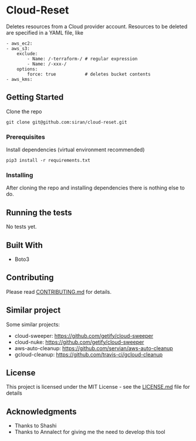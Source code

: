 # Cloud-Reset

Deletes resources from a Cloud provider account.
Resources to be deleted are specified in a YAML file, like

```
- aws_ec2:
- aws_s3:
    exclude:
        - Name: /-terraform-/ # regular expression
        - Name: /-xxx-/
    options:
        force: true           # deletes bucket contents
- aws_kms:
```

## Getting Started

Clone the repo
```
git clone git@github.com:siran/cloud-reset.git
```

### Prerequisites

Install dependencies (virtual environment recommended)
```
pip3 install -r requirements.txt
```

### Installing

After cloning the repo and installing dependencies there is nothing else to do.


## Running the tests

No tests yet.


## Built With

* Boto3

## Contributing

Please read [CONTRIBUTING.md](CONTRIBUTING.md) for details.

## Similar project

Some similar projects:

- cloud-sweeper: https://github.com/getify/cloud-sweeper
- cloud-nuke: https://github.com/getify/cloud-sweeper
- aws-auto-cleanup: https://github.com/servian/aws-auto-cleanup
- gcloud-cleanup: https://github.com/travis-ci/gcloud-cleanup

## License

This project is licensed under the MIT License - see the [LICENSE.md](LICENSE.md) file for details

## Acknowledgments

* Thanks to Shashi
* Thanks to Annalect for giving me the need to develop this tool

